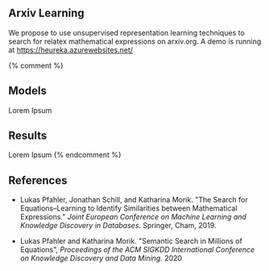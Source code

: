 ## Arxiv Learning
We propose to use unsupervised representation learning techniques to search for relatex mathematical expressions on arxiv.org. A demo is running at https://heureka.azurewebsites.net/

{% comment %} 
## Models

Lorem Ipsum

## Results

Lorem Ipsum
{% endcomment %}


## References

- Lukas Pfahler, Jonathan Schill, and Katharina Morik. "The Search for Equations–Learning to Identify Similarities between Mathematical Expressions." *Joint European Conference on Machine Learning and Knowledge Discovery in Databases*. Springer, Cham, 2019.

- Lukas Pfahler and Katharina Morik. "Semantic Search in Millions of Equations", *Proceedings of the ACM SIGKDD International Conference on Knowledge Discovery and Data Mining.* 2020
